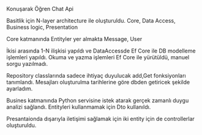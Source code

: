 Konuşarak Öğren Chat Api

Basitlik için N-layer architecture ile oluşturuldu.
Core, Data Access, Business logic, Presentation

Core katmanında Entityler yer almakta
Message, User

İkisi arasında 1-N ilişkisi yapıldı ve DataAccessde Ef Core ile DB modelleme işlemleri yapıldı.
Okuma ve yazma işlemleri Ef Core ile yürütüldü, manuel sorgu yazılmadı.

Repository classlarında sadece ihtiyaç duyulucak add,Get fonksiyonları tanımlandı.
Mesajları oluşturulma tarihlerine göre dbden getiricek şekilde ayarladım.

Busines katmanında Python servisine istek atarak gerçek zamanlı duygu analizi sağlandı.
Entityleri kullanmamak için Dto kullanıldı.

Presantaionda dışarıyla iletişimi sağlamak için iki entity için de controllerlar oluşturuldu.

